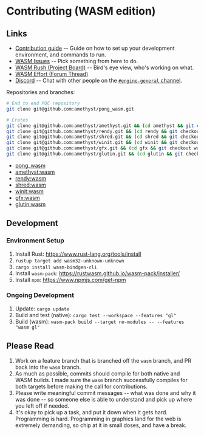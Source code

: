 # Contributing (WASM edition)

## Links

* [Contribution guide](https://github.com/amethyst/amethyst/tree/wasm/docs/CONTRIBUTING_WASM.md) -- Guide on how to set up your development environment, and commands to run.
* [WASM Issues](https://github.com/amethyst/amethyst/issues?q=is%3Aissue+is%3Aopen+label%3A%22feat%3A+WASM+support%22) -- Pick something from here to do.
* [WASM Rush (Project Board)](https://github.com/amethyst/amethyst/projects/20) -- Bird's eye view, who's working on what.
* [WASM Effort (Forum Thread)](https://community.amethyst.rs/t/wasm-effort/1336)
* [Discord](https://discord.gg/amethyst) -- Chat with other people on the [`#engine-general` channel](https://discordapp.com/channels/425678876929163284/425679992244928512).

Repositories and branches:

```bash
# End to end POC repository
git clone git@github.com:amethyst/pong_wasm.git

# Crates
git clone git@github.com:amethyst/amethyst.git && (cd amethyst && git checkout wasm)
git clone git@github.com:amethyst/rendy.git && (cd rendy && git checkout wasm)
git clone git@github.com:amethyst/shred.git && (cd shred && git checkout wasm)
git clone git@github.com:amethyst/winit.git && (cd winit && git checkout wasm)
git clone git@github.com:amethyst/gfx.git && (cd gfx && git checkout wasm)
git clone git@github.com:amethyst/glutin.git && (cd glutin && git checkout wasm)
```

* [pong_wasm](https://github.com/amethyst/pong_wasm)
* [amethyst:wasm](https://github.com/amethyst/amethyst/tree/wasm)
* [rendy:wasm](https://github.com/amethyst/rendy/tree/wasm)
* [shred:wasm](https://github.com/amethyst/shred/tree/wasm)
* [winit:wasm](https://github.com/amethyst/winit/tree/wasm)
* [gfx:wasm](https://github.com/amethyst/gfx/tree/wasm)
* [glutin:wasm](https://github.com/amethyst/glutin/tree/wasm)

## Development

### Environment Setup

1. Install Rust: https://www.rust-lang.org/tools/install
2. `rustup target add wasm32-unknown-unknown`
3. `cargo install wasm-bindgen-cli`
4. Install `wasm-pack`: https://rustwasm.github.io/wasm-pack/installer/
5. Install `npm`: https://www.npmjs.com/get-npm

### Ongoing Development

1. Update: `cargo update`
2. Build and test (native): `cargo test --workspace --features "gl"`
3. Build (wasm): `wasm-pack build --target no-modules -- --features "wasm gl"`

## Please Read

1. Work on a feature branch that is branched off the `wasm` branch, and PR back into the `wasm` branch.
2. As much as possible, commits should compile for both native and WASM builds. I made sure the `wasm` branch successfully compiles for both targets before making the call for contributions.
3. Please write meaningful commit messages -- what was done and why it was done -- so someone else is able to understand and pick up where you left off if needed.
4. It's okay to pick up a task, and put it down when it gets hard. Programming is hard. Programming in graphics land for the web is extremely demanding, so chip at it in small doses, and have a break.
